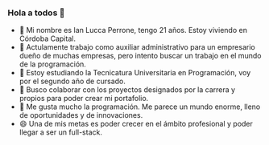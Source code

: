 ### Hola a todos 👋


- 🧑 Mi nombre es Ian Lucca Perrone, tengo 21 años. Estoy viviendo en Córdoba Capital.
- 🔭 Actulamente trabajo como auxiliar administrativo para un empresario dueño de muchas empresas, pero intento buscar un trabajo en el mundo de la programación.
- 🌱 Estoy estudiando la Tecnicatura Universitaria en Programación, voy por el segundo año de cursado.
- 👯 Busco colaborar con los proyectos designados por la carrera y propios para poder crear mi portafolio.
- 💬 Me gusta mucho la programación. Me parece un mundo enorme, lleno de oportunidades y de innovaciones.
- 😄 Una de mis metas es poder crecer en el ámbito profesional y poder llegar a ser un full-stack.
